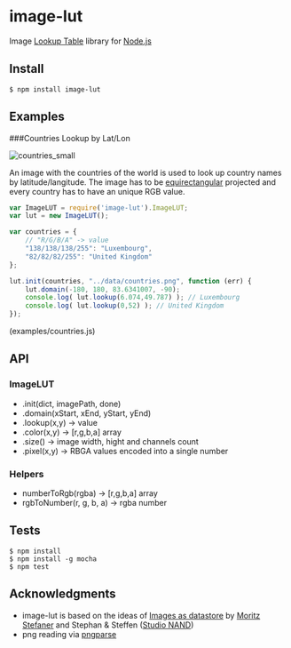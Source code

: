 image-lut
=========
Image [Lookup Table](https://en.wikipedia.org/wiki/Lookup_table) library for [Node.js](https://nodejs.org/)


Install
-------

```
$ npm install image-lut
```

Examples
--------
###Countries Lookup by Lat/Lon

![countries_small](https://cloud.githubusercontent.com/assets/480224/9385018/44742bd0-4754-11e5-8916-8e97b670cc5d.png)

An image with the countries of the world is used to look up country names by latitude/langitude. The image has to be [equirectangular](http://bl.ocks.org/mbostock/3757119) projected and every country has to have an unique RGB value.

```javascript
var ImageLUT = require('image-lut').ImageLUT;
var lut = new ImageLUT();

var countries = {
	// "R/G/B/A" -> value
	"138/138/138/255": "Luxembourg", 
	"82/82/82/255": "United Kingdom"
};

lut.init(countries, "../data/countries.png", function (err) {
	lut.domain(-180, 180, 83.6341007, -90); 
	console.log( lut.lookup(6.074,49.787) ); // Luxembourg
	console.log( lut.lookup(0,52) ); // United Kingdom
});
```
(examples/countries.js)


API
---
### ImageLUT
* .init(dict, imagePath, done)
* .domain(xStart, xEnd, yStart, yEnd)
* .lookup(x,y) -> value
* .color(x,y) -> [r,g,b,a] array
* .size() -> image width, hight and channels count
* .pixel(x,y) -> RBGA values encoded into a single number

### Helpers
* numberToRgb(rgba) -> [r,g,b,a] array
* rgbToNumber(r, g, b, a) -> rgba number

Tests
-----
```
$ npm install
$ npm install -g mocha
$ npm test
```

Acknowledgments
---------------
* image-lut is based on the ideas of [Images as datastore](http://well-formed-data.net/archives/808/images-as-datastore) by [Moritz Stefaner](http://truth-and-beauty.net/) and Stephan & Steffen ([Studio NAND](http://www.nand.io/))
* png reading via [pngparse](https://github.com/darkskyapp/pngparse)
